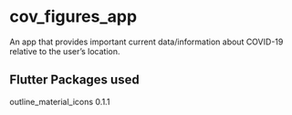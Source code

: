 # cov_figures_app

An app that provides important current data&#x2F;information about COVID-19 relative to the user’s location.

## Flutter Packages used
outline_material_icons 0.1.1